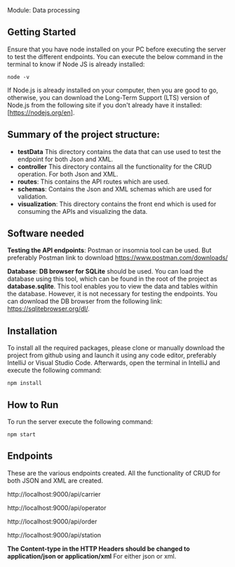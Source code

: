 Module: Data processing

## Getting Started

Ensure that you have node installed on your PC before executing the server to test the different endpoints. You can execute the below command in the terminal to know if Node JS is already installed:

`node -v`

If Node.js is already installed on your computer, then you are good to go, otherwise, you can download the Long-Term Support (LTS) version of Node.js from the following site if you don't already have it installed: [https://nodejs.org/en].


## **Summary of the project structure**:

- **testData** This directory contains the data that can use used to test the endpoint for both Json and XML.
- **controller** This directory contains all the functionality for the CRUD operation. For both Json and XML.
- **routes**: This contains the API routes which are used.
- **schemas**: Contains the Json and XML schemas which are used for validation.
- **visualization**: This directory contains the front end which is used for consuming the APIs and visualizing the data.

## Software needed

**Testing the API endpoints**:  Postman or insomnia tool can be used. But preferably Postman link to download https://www.postman.com/downloads/

**Database**: **DB browser for SQLite** should be used. You can load the database using this tool, which can be found in the root of the project as **database.sqlite**. This tool enables you to view the data and tables within the database. However, it is not necessary for testing the endpoints. You can download the DB browser from the following link: https://sqlitebrowser.org/dl/.

## Installation

To install all the required packages, please clone or manually download the project from github using and launch it using any code editor, preferably IntelliJ or Visual Studio Code. Afterwards, open the terminal in IntelliJ and execute the following command:

`npm install`

## How to Run

To run the server execute the following command:

`npm start`

## Endpoints

These are the various endpoints created. All the functionality of CRUD for both JSON and XML are created.

http://localhost:9000/api/carrier

http://localhost:9000/api/operator

http://localhost:9000/api/order

http://localhost:9000/api/station

**The Content-type in the HTTP Headers should be changed to application/json or application/xml** For either json or xml.